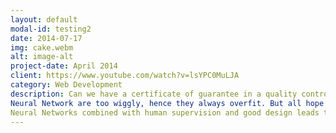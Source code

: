 ```yaml
---
layout: default
modal-id: testing2
date: 2014-07-17
img: cake.webm
alt: image-alt
project-date: April 2014
client: https://www.youtube.com/watch?v=lsYPC0MuLJA
category: Web Development
description: Can we have a certificate of guarantee in a quality control sense for Neural Networks? NO.
Neural Network are too wiggly, hence they always overfit. But all hope is not lost:
Neural Networks combined with human supervision and good design leads to faster workflows. We must empirically verify if a Neural Network's precision/recall is good enough for the task at hand.
---
```

